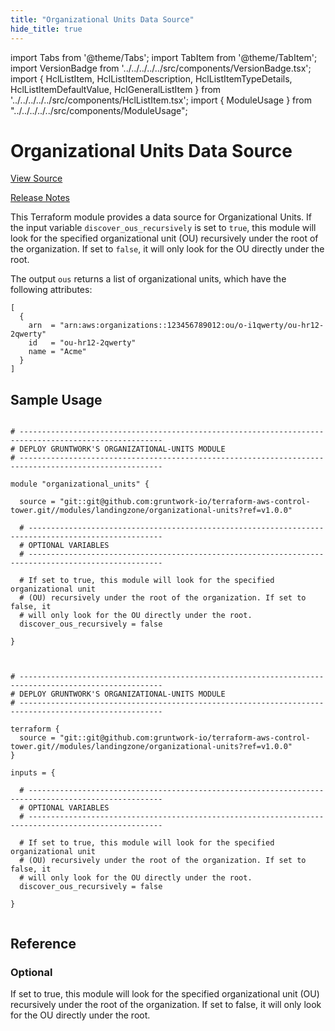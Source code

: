 ```yaml
---
title: "Organizational Units Data Source"
hide_title: true
---
```


import Tabs from '@theme/Tabs';
import TabItem from '@theme/TabItem';
import VersionBadge from '../../../../../src/components/VersionBadge.tsx';
import { HclListItem, HclListItemDescription, HclListItemTypeDetails, HclListItemDefaultValue, HclGeneralListItem } from '../../../../../src/components/HclListItem.tsx';
import { ModuleUsage } from "../../../../../src/components/ModuleUsage";

<VersionBadge repoTitle="Control Tower" version="1.0.0" lastModifiedVersion="0.7.6"/>

# Organizational Units Data Source

<a href="https://github.com/gruntwork-io/terraform-aws-control-tower/tree/v1.0.0/modules/landingzone/organizational-units" className="link-button" title="View the source code for this module in GitHub.">View Source</a>

<a href="https://github.com/gruntwork-io/terraform-aws-control-tower/releases/tag/v0.7.6" className="link-button" title="Release notes for only versions which impacted this module.">Release Notes</a>

This Terraform module provides a data source for Organizational Units. If the input variable `discover_ous_recursively` is set to `true`, this module will look for the specified organizational unit (OU) recursively under the root of the organization. If set to `false`, it will only look for the OU directly under the root.

The output `ous` returns a list of organizational units, which have the following attributes:

```hcl
[
  {
    arn  = "arn:aws:organizations::123456789012:ou/o-i1qwerty/ou-hr12-2qwerty"
    id   = "ou-hr12-2qwerty"
    name = "Acme"
  }
]
```

## Sample Usage

<Tabs>
<TabItem value="terraform" label="Terraform" default>

```hcl title="main.tf"

# ------------------------------------------------------------------------------------------------------
# DEPLOY GRUNTWORK'S ORGANIZATIONAL-UNITS MODULE
# ------------------------------------------------------------------------------------------------------

module "organizational_units" {

  source = "git::git@github.com:gruntwork-io/terraform-aws-control-tower.git//modules/landingzone/organizational-units?ref=v1.0.0"

  # ----------------------------------------------------------------------------------------------------
  # OPTIONAL VARIABLES
  # ----------------------------------------------------------------------------------------------------

  # If set to true, this module will look for the specified organizational unit
  # (OU) recursively under the root of the organization. If set to false, it
  # will only look for the OU directly under the root.
  discover_ous_recursively = false

}


```

</TabItem>
<TabItem value="terragrunt" label="Terragrunt" default>

```hcl title="terragrunt.hcl"

# ------------------------------------------------------------------------------------------------------
# DEPLOY GRUNTWORK'S ORGANIZATIONAL-UNITS MODULE
# ------------------------------------------------------------------------------------------------------

terraform {
  source = "git::git@github.com:gruntwork-io/terraform-aws-control-tower.git//modules/landingzone/organizational-units?ref=v1.0.0"
}

inputs = {

  # ----------------------------------------------------------------------------------------------------
  # OPTIONAL VARIABLES
  # ----------------------------------------------------------------------------------------------------

  # If set to true, this module will look for the specified organizational unit
  # (OU) recursively under the root of the organization. If set to false, it
  # will only look for the OU directly under the root.
  discover_ous_recursively = false

}


```

</TabItem>
</Tabs>




## Reference

<Tabs>
<TabItem value="inputs" label="Inputs" default>

### Optional

<HclListItem name="discover_ous_recursively" requirement="optional" type="bool">
<HclListItemDescription>

If set to true, this module will look for the specified organizational unit (OU) recursively under the root of the organization. If set to false, it will only look for the OU directly under the root.

</HclListItemDescription>
<HclListItemDefaultValue defaultValue="false"/>
</HclListItem>

</TabItem>
<TabItem value="outputs" label="Outputs">

<HclListItem name="ous">
</HclListItem>

</TabItem>
</Tabs>

<!-- ##DOCS-SOURCER-START
{
  "originalSources": [
    "https://github.com/gruntwork-io/terraform-aws-control-tower/tree/v1.0.0/modules/organizational-units/readme.md",
    "https://github.com/gruntwork-io/terraform-aws-control-tower/tree/v1.0.0/modules/organizational-units/variables.tf",
    "https://github.com/gruntwork-io/terraform-aws-control-tower/tree/v1.0.0/modules/organizational-units/outputs.tf"
  ],
  "sourcePlugin": "module-catalog-api",
  "hash": "ff2feb32688b7fd9ac8eb1e465ea68f0"
}
##DOCS-SOURCER-END -->
